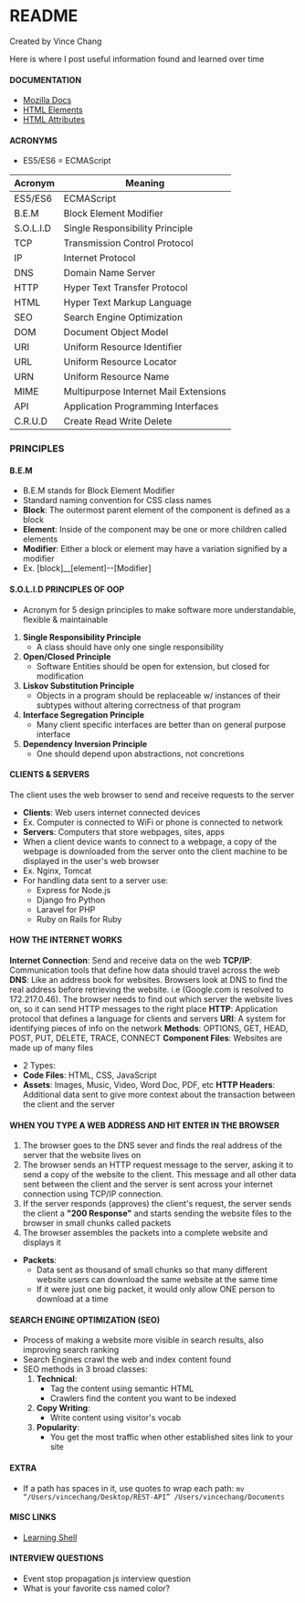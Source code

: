 # README

Created by Vince Chang </br>

Here is where I post useful information found and learned over time

#### DOCUMENTATION

- [Mozilla Docs](https://developer.mozilla.org/en-US/docs/Web)
- [HTML Elements](https://developer.mozilla.org/en-US/docs/Web/HTML/Element)
- [HTML Attributes](https://developer.mozilla.org/en-US/docs/Web/HTML/Attributes)

#### ACRONYMS

- ES5/ES6 = ECMAScript

| Acronym   | Meaning                               |
| --------- | ------------------------------------- |
| ES5/ES6   | ECMAScript                            |
| B.E.M     | Block Element Modifier                |
| S.O.L.I.D | Single Responsibility Principle       |
| TCP       | Transmission Control Protocol         |
| IP        | Internet Protocol                     |
| DNS       | Domain Name Server                    |
| HTTP      | Hyper Text Transfer Protocol          |
| HTML      | Hyper Text Markup Language            |
| SEO       | Search Engine Optimization            |
| DOM       | Document Object Model                 |
| URI       | Uniform Resource Identifier           |
| URL       | Uniform Resource Locator              |
| URN       | Uniform Resource Name                 |
| MIME      | Multipurpose Internet Mail Extensions |
| API       | Application Programming Interfaces    |
| C.R.U.D   | Create Read Write Delete              |

### PRINCIPLES

#### B.E.M

- B.E.M stands for Block Element Modifier
- Standard naming convention for CSS class names
- **Block**: The outermost parent element of the component is defined as a block
- **Element**: Inside of the component may be one or more children called
  elements
- **Modifier**: Either a block or element may have a variation signified by a
  modifier
- Ex. [block]\_\_[element]--[Modifier]

#### S.O.L.I.D PRINCIPLES OF OOP

- Acronym for 5 design principles to make software more understandable, flexible
  & maintainable

1. **Single Responsibility Principle**
   - A class should have only one single responsibility
2. **Open/Closed Principle**
   - Software Entities should be open for extension, but closed for
     modification
3. **Liskov Substitution Principle**
   - Objects in a program should be replaceable w/ instances of their subtypes
     without altering correctness of that program
4. **Interface Segregation Principle**
   - Many client specific interfaces are better than on general purpose
     interface
5. **Dependency Inversion Principle**
   - One should depend upon abstractions, not concretions

#### CLIENTS & SERVERS

The client uses the web browser to send and receive requests to the server

- **Clients**: Web users internet connected devices
- Ex. Computer is connected to WiFi or phone is connected to network
- **Servers**: Computers that store webpages, sites, apps
- When a client device wants to connect to a webpage, a copy of the webpage is
  downloaded from the server onto the client machine to be displayed in the
  user's web browser
- Ex. Nginx, Tomcat
- For handling data sent to a server use:
  - Express for Node.js
  - Django fro Python
  - Laravel for PHP
  - Ruby on Rails for Ruby

#### HOW THE INTERNET WORKS

**Internet Connection**: Send and receive data on the web
**TCP/IP**: Communication tools that define how data should travel across the
web
**DNS**: Like an address book for websites. Browsers look at DNS to find the
real address before retrieving the website. i.e (Google.com is resolved to
172.217.0.46). The browser needs to find out which server the website lives on,
so it can send HTTP messages to the right place
**HTTP**: Application protocol that defines a language for clients and servers
**URI**: A system for identifying pieces of info on the network
**Methods**: OPTIONS, GET, HEAD, POST, PUT, DELETE, TRACE, CONNECT
**Component Files**: Websites are made up of many files

- 2 Types:
- **Code Files**: HTML, CSS, JavaScript
- **Assets**: Images, Music, Video, Word Doc, PDF, etc
  **HTTP Headers**: Additional data sent to give more context about the
  transaction between the client and the server

#### WHEN YOU TYPE A WEB ADDRESS AND HIT ENTER IN THE BROWSER

1. The browser goes to the DNS sever and finds the real address of the server
   that the website lives on
2. The browser sends an HTTP request message to the server, asking it to send a
   copy of the website to the client. This message and all other data sent
   between the client and the server is sent across your internet connection using
   TCP/IP connection.
3. If the server responds (approves) the client's request, the server sends the
   client a **"200 Response"** and starts sending the website files to the browser
   in small chunks called packets
4. The browser assembles the packets into a complete website and displays it

- **Packets**:
  - Data sent as thousand of small chunks so that many different website users
    can download the same website at the same time
  - If it were just one big packet, it would only allow ONE person to download
    at a time

#### SEARCH ENGINE OPTIMIZATION (SEO)

- Process of making a website more visible in search results, also improving
  search ranking
- Search Engines crawl the web and index content found
- SEO methods in 3 broad classes:
  1. **Technical**:
     - Tag the content using semantic HTML
     - Crawlers find the content you want to be indexed
  2. **Copy Writing**:
     - Write content using visitor's vocab
  3. **Popularity**:
     - You get the most traffic when other established sites link to your site

#### EXTRA

- If a path has spaces in it, use quotes to wrap each path:
  `mv “/Users/vincechang/Desktop/REST-API” /Users/vincechang/Documents`

#### MISC LINKS

- [Learning Shell](explainshell.com)

#### INTERVIEW QUESTIONS

- Event stop propagation js interview question
- What is your favorite css named color?
